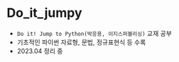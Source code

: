 # Do_it_jumpy
- `Do it! Jump to Python(박응용, 이지스퍼블리싱)` 교재 공부
- 기초적인 파이썬 자료형, 문법, 정규표현식 등 수록
- 2023.04 정리 중
